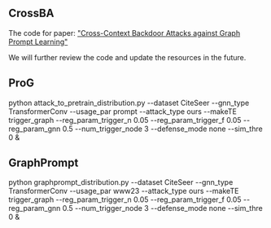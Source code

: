 ## CrossBA
The code for paper: ["Cross-Context Backdoor Attacks against Graph Prompt Learning"](https://arxiv.org/abs/2405.17984)

We will further review the code and update the resources in the future.

## ProG

python attack_to_pretrain_distribution.py --dataset CiteSeer --gnn_type TransformerConv --usage_par prompt --attack_type ours --makeTE trigger_graph --reg_param_trigger_n 0.05 --reg_param_trigger_f 0.05 --reg_param_gnn 0.5 --num_trigger_node 3 --defense_mode none --sim_thre 0 &

## GraphPrompt

python graphprompt_distribution.py --dataset CiteSeer --gnn_type TransformerConv --usage_par www23 --attack_type ours --makeTE trigger_graph --reg_param_trigger_n 0.05 --reg_param_trigger_f 0.05 --reg_param_gnn 0.5 --num_trigger_node 3 --defense_mode none --sim_thre 0 &
